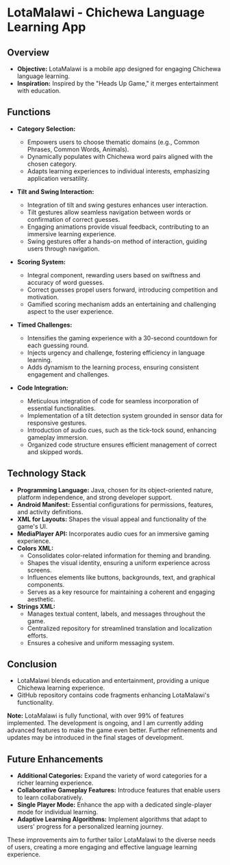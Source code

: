 # LotaMalawi - Chichewa Language Learning App

## Overview

- **Objective:** LotaMalawi is a mobile app designed for engaging Chichewa language learning.
- **Inspiration:** Inspired by the "Heads Up Game," it merges entertainment with education.

## Functions

- **Category Selection:**
  - Empowers users to choose thematic domains (e.g., Common Phrases, Common Words, Animals).
  - Dynamically populates with Chichewa word pairs aligned with the chosen category.
  - Adapts learning experiences to individual interests, emphasizing application versatility.

- **Tilt and Swing Interaction:**
  - Integration of tilt and swing gestures enhances user interaction.
  - Tilt gestures allow seamless navigation between words or confirmation of correct guesses.
  - Engaging animations provide visual feedback, contributing to an immersive learning experience.
  - Swing gestures offer a hands-on method of interaction, guiding users through navigation.

- **Scoring System:**
  - Integral component, rewarding users based on swiftness and accuracy of word guesses.
  - Correct guesses propel users forward, introducing competition and motivation.
  - Gamified scoring mechanism adds an entertaining and challenging aspect to the user experience.

- **Timed Challenges:**
  - Intensifies the gaming experience with a 30-second countdown for each guessing round.
  - Injects urgency and challenge, fostering efficiency in language learning.
  - Adds dynamism to the learning process, ensuring consistent engagement and challenges.

- **Code Integration:**
  - Meticulous integration of code for seamless incorporation of essential functionalities.
  - Implementation of a tilt detection system grounded in sensor data for responsive gestures.
  - Introduction of audio cues, such as the tick-tock sound, enhancing gameplay immersion.
  - Organized code structure ensures efficient management of correct and skipped words.

## Technology Stack

- **Programming Language:** Java, chosen for its object-oriented nature, platform independence, and strong developer support.
- **Android Manifest:** Essential configurations for permissions, features, and activity definitions.
- **XML for Layouts:** Shapes the visual appeal and functionality of the game's UI.
- **MediaPlayer API:** Incorporates audio cues for an immersive gaming experience.
- **Colors XML:**
  - Consolidates color-related information for theming and branding.
  - Shapes the visual identity, ensuring a uniform experience across screens.
  - Influences elements like buttons, backgrounds, text, and graphical components.
  - Serves as a key resource for maintaining a coherent and engaging aesthetic.
- **Strings XML:**
  - Manages textual content, labels, and messages throughout the game.
  - Centralized repository for streamlined translation and localization efforts.
  - Ensures a cohesive and uniform messaging system.

## Conclusion

- LotaMalawi blends education and entertainment, providing a unique Chichewa learning experience.
- GitHub repository contains code fragments enhancing LotaMalawi's functionality.

**Note:** LotaMalawi is fully functional, with over 99% of features implemented. The development is ongoing, and I am currently adding advanced features to make the game even better. Further refinements and updates may be introduced in the final stages of development.

## Future Enhancements

- **Additional Categories:** Expand the variety of word categories for a richer learning experience.
- **Collaborative Gameplay Features:** Introduce features that enable users to learn collaboratively.
- **Single Player Mode:** Enhance the app with a dedicated single-player mode for individual learning.
- **Adaptive Learning Algorithms:** Implement algorithms that adapt to users' progress for a personalized learning journey.
  
These improvements aim to further tailor LotaMalawi to the diverse needs of users, creating a more engaging and effective language learning experience.
